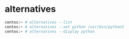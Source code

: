 # alternatives

```bash
centos:~ # alternatives --list
centos:~ # alternatives --set python /usr/bin/python3
centos:~ # alternatives --display python
```
